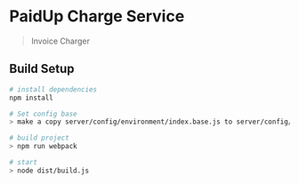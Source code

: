 # PaidUp Charge Service

>  Invoice Charger
## Build Setup

``` bash
# install dependencies
npm install

# Set config base
> make a copy server/config/environment/index.base.js to server/config/environment/index.js

# build project
> npm run webpack

# start
> node dist/build.js